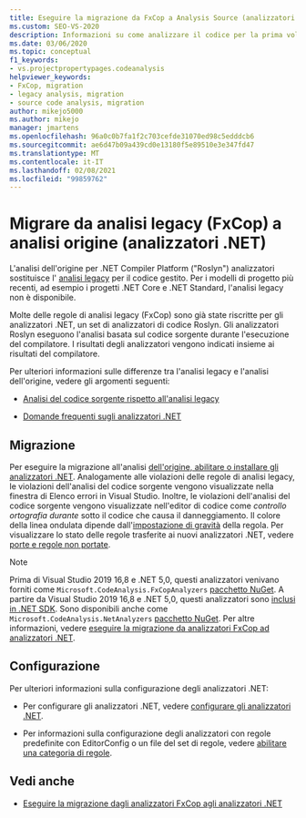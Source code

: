 ```yaml
---
title: Eseguire la migrazione da FxCop a Analysis Source (analizzatori .NET)
ms.custom: SEO-VS-2020
description: Informazioni su come analizzare il codice per la prima volta o su come eseguire la migrazione dall'analisi binaria (FxCop) al nuovo metodo di analisi del codice gestito tramite l'analisi dell'origine (analizzatori .NET).
ms.date: 03/06/2020
ms.topic: conceptual
f1_keywords:
- vs.projectpropertypages.codeanalysis
helpviewer_keywords:
- FxCop, migration
- legacy analysis, migration
- source code analysis, migration
author: mikejo5000
ms.author: mikejo
manager: jmartens
ms.openlocfilehash: 96a0c0b7fa1f2c703cefde31070ed98c5edddcb6
ms.sourcegitcommit: ae6d47b09a439cd0e13180f5e89510e3e347fd47
ms.translationtype: MT
ms.contentlocale: it-IT
ms.lasthandoff: 02/08/2021
ms.locfileid: "99859762"
---
```

# <a name="migrate-from-legacy-analysis-fxcop-to-source-analysis-net-analyzers"></a>Migrare da analisi legacy (FxCop) a analisi origine (analizzatori .NET)

L'analisi dell'origine per .NET Compiler Platform ("Roslyn") analizzatori sostituisce l' [analisi legacy](../code-quality/code-analysis-for-managed-code-overview.md) per il codice gestito. Per i modelli di progetto più recenti, ad esempio i progetti .NET Core e .NET Standard, l'analisi legacy non è disponibile.

Molte delle regole di analisi legacy (FxCop) sono già state riscritte per gli analizzatori .NET, un set di analizzatori di codice Roslyn. Gli analizzatori Roslyn eseguono l'analisi basata sul codice sorgente durante l'esecuzione del compilatore. I risultati degli analizzatori vengono indicati insieme ai risultati del compilatore.

Per ulteriori informazioni sulle differenze tra l'analisi legacy e l'analisi dell'origine, vedere gli argomenti seguenti:

- [Analisi del codice sorgente rispetto all'analisi legacy](../code-quality/net-analyzers-faq.md#whats-the-difference-between-legacy-fxcop-and-net-analyzers)

- [Domande frequenti sugli analizzatori .NET](../code-quality/net-analyzers-faq.md)

## <a name="migration"></a>Migrazione

Per eseguire la migrazione all'analisi [dell'origine, abilitare o installare gli analizzatori .NET](install-net-analyzers.md). Analogamente alle violazioni delle regole di analisi legacy, le violazioni dell'analisi del codice sorgente vengono visualizzate nella finestra di Elenco errori in Visual Studio. Inoltre, le violazioni dell'analisi del codice sorgente vengono visualizzate nell'editor di codice come *controllo ortografia durante* sotto il codice che causa il danneggiamento. Il colore della linea ondulata dipende dall'[impostazione di gravità](../code-quality/use-roslyn-analyzers.md#configure-severity-levels) della regola. Per visualizzare lo stato delle regole trasferite ai nuovi analizzatori .NET, vedere [porte e regole non portate](../code-quality/fxcop-rule-port-status.md).

> [!NOTE]
> Prima di Visual Studio 2019 16,8 e .NET 5,0, questi analizzatori venivano forniti come `Microsoft.CodeAnalysis.FxCopAnalyzers` [pacchetto NuGet](https://www.nuget.org/packages/Microsoft.CodeAnalysis.FxCopAnalyzers). A partire da Visual Studio 2019 16,8 e .NET 5,0, questi analizzatori sono [inclusi in .NET SDK](/dotnet/fundamentals/code-analysis/overview). Sono disponibili anche come `Microsoft.CodeAnalysis.NetAnalyzers` [pacchetto NuGet](https://www.nuget.org/packages/Microsoft.CodeAnalysis.NetAnalyzers). Per altre informazioni, vedere [eseguire la migrazione da analizzatori FxCop ad analizzatori .NET](migrate-from-fxcop-analyzers-to-net-analyzers.md).

## <a name="configuration"></a>Configurazione

Per ulteriori informazioni sulla configurazione degli analizzatori .NET:

- Per configurare gli analizzatori .NET, vedere [configurare gli analizzatori .NET](/dotnet/fundamentals/code-analysis/code-quality-rule-options).

- Per informazioni sulla configurazione degli analizzatori con regole predefinite con EditorConfig o un file del set di regole, vedere [abilitare una categoria di regole](/dotnet/fundamentals/code-analysis/code-quality-rule-options).

## <a name="see-also"></a>Vedi anche

- [Eseguire la migrazione dagli analizzatori FxCop agli analizzatori .NET](migrate-from-fxcop-analyzers-to-net-analyzers.md)

